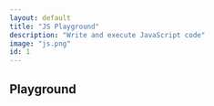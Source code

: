 ```yaml
---
layout: default
title: "JS Playground"
description: "Write and execute JavaScript code"
image: "js.png"
id: 1
---
```


## Playground

<div id="editor"></div>
<div id="error" class="info-error"></div>

<script src="./js/highlighter.js"></script>
<script src="./js/core_editor.js"></script>

<script>
"use strict";

const pi = Math.PI;

const abs = (n) => { return Math.abs(n); }
const floor = (n) => { return Math.floor(n); }
const round = (n) => { return Math.round(n); }
const ceil = (n) => { return Math.ceil(n); }

const pow = (n) => { return Math.pow(n); }
const sqrt = (n) => { return Math.sqrt(n); }

const sin = (n) => { return Math.sin(n); }
const cos = (n) => { return Math.cos(n); }
const tan = (n) => { return Math.tan(n); }
const cot = (n) => { return Math.cot(n); }

const d2r = pi/180;
const r2d = 180/pi;

const editor = new CoreEditor("#editor", { highlight: true , lang: "js" , value: `const get_pi = (n) =>{
  let pi = 3;
  let sign = 1;
  for (let i=2;i<n*2+2;i+=2) {
    pi += sign*(4/(i*(i+1)*(i+2)));
    sign *= -1;
  }
  return pi;
}

let a = "";
const b = 8;
const c = 16;
const m = (c+1)*b;
for (let i=1;i<=m;i+=b) {
  const x = get_pi(i);
  a += \`\${(i-1).toString().padStart(m.toString().length," ")} | \${x.toFixed(8)} | \${abs(pi-x).toFixed(8).replace(/[0.]/g," ")}\\n\`;
}
a;` });

const update = () => {
  const val = editor.textarea.value;
  try {
    const result = eval(val);
    error.innerText = result.toString();
  } catch (err) {
    error.innerText = err.toString();
  }
}
  
editor.textarea.addEventListener("input",() => {
  update();
});
update();

  
</script>
